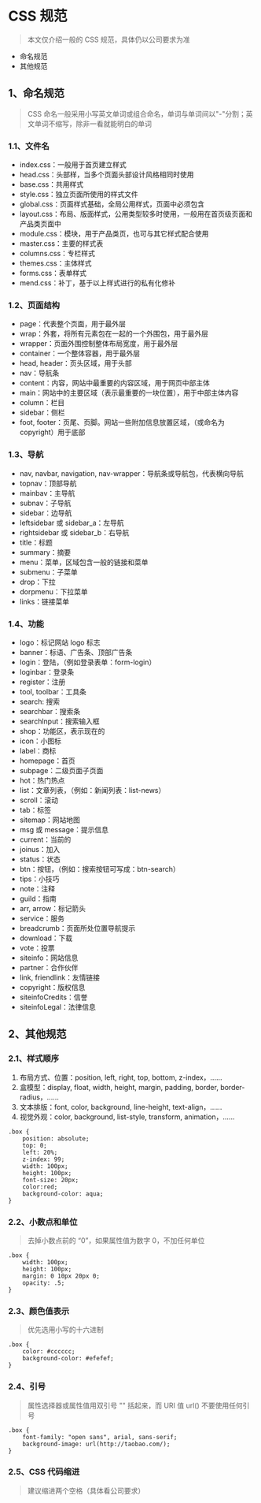 # CSS 规范

> 本文仅介绍一般的 CSS 规范，具体仍以公司要求为准

- 命名规范
- 其他规范

## 1、命名规范

> CSS 命名一般采用小写英文单词或组合命名，单词与单词间以"-"分割；英文单词不缩写，除非一看就能明白的单词

### 1.1、文件名

- index.css：一般用于首页建立样式
- head.css：头部样，当多个页面头部设计风格相同时使用
- base.css：共用样式
- style.css：独立页面所使用的样式文件
- global.css：页面样式基础，全局公用样式，页面中必须包含
- layout.css：布局、版面样式，公用类型较多时使用，一般用在首页级页面和产品类页面中
- module.css：模块，用于产品类页，也可与其它样式配合使用
- master.css：主要的样式表
- columns.css：专栏样式
- themes.css：主体样式
- forms.css：表单样式
- mend.css：补丁，基于以上样式进行的私有化修补

### 1.2、页面结构

- page：代表整个页面，用于最外层
- wrap：外套，将所有元素包在一起的一个外围包，用于最外层
- wrapper：页面外围控制整体布局宽度，用于最外层
- container：一个整体容器，用于最外层
- head, header：页头区域，用于头部
- nav：导航条
- content：内容，网站中最重要的内容区域，用于网页中部主体
- main：网站中的主要区域（表示最重要的一块位置），用于中部主体内容
- column：栏目
- sidebar：侧栏
- foot, footer：页尾、页脚。网站一些附加信息放置区域，（或命名为 copyright）用于底部

### 1.3、导航

- nav, navbar, navigation, nav-wrapper：导航条或导航包，代表横向导航
- topnav：顶部导航
- mainbav：主导航
- subnav：子导航
- sidebar：边导航
- leftsidebar 或 sidebar_a：左导航
- rightsidebar 或 sidebar_b：右导航
- title：标题
- summary：摘要
- menu：菜单，区域包含一般的链接和菜单
- submenu：子菜单
- drop：下拉
- dorpmenu：下拉菜单
- links：链接菜单

### 1.4、功能

- logo：标记网站 logo 标志
- banner：标语、广告条、顶部广告条
- login：登陆，（例如登录表单：form-login）
- loginbar：登录条
- register：注册
- tool, toolbar：工具条
- search: 搜索
- searchbar：搜索条
- searchlnput：搜索输入框
- shop：功能区，表示现在的
- icon：小图标
- label：商标
- homepage：首页
- subpage：二级页面子页面
- hot：热门热点
- list：文章列表，（例如：新闻列表：list-news）
- scroll：滚动
- tab：标签
- sitemap：网站地图
- msg 或 message：提示信息
- current：当前的
- joinus：加入
- status：状态
- btn：按钮，（例如：搜索按钮可写成：btn-search）
- tips：小技巧
- note：注释
- guild：指南
- arr, arrow：标记箭头
- service：服务
- breadcrumb：页面所处位置导航提示
- download：下载
- vote：投票
- siteinfo：网站信息
- partner：合作伙伴
- link, friendlink：友情链接
- copyright：版权信息
- siteinfoCredits：信誉
- siteinfoLegal：法律信息

## 2、其他规范

### 2.1、样式顺序

1. 布局方式、位置：position, left, right, top, bottom, z-index，......
2. 盒模型：display, float, width, height, margin, padding, border, border-radius，......
3. 文本排版：font, color, background, line-height, text-align，......
4. 视觉外观：color, background, list-style, transform, animation，......

```
.box {
    position: absolute;
    top: 0;
    left: 20%;
    z-index: 99;
    width: 100px;
    height: 100px;
    font-size: 20px;
    color:red;
    background-color: aqua;
}
```

### 2.2、小数点和单位

> 去掉小数点前的 “0”，如果属性值为数字 0，不加任何单位

```
.box {
    width: 100px;
    height: 100px;
    margin: 0 10px 20px 0;
    opacity: .5;
}
```

### 2.3、颜色值表示

> 优先选用小写的十六进制

```
.box {
    color: #cccccc;
    background-color: #efefef;
}
```

### 2.4、引号

> 属性选择器或属性值用双引号 "" 括起来，而 URI 值 url() 不要使用任何引号

```
.box {
    font-family: "open sans", arial, sans-serif;
    background-image: url(http://taobao.com/);
}
```

### 2.5、CSS 代码缩进

> 建议缩进两个空格（具体看公司要求）

